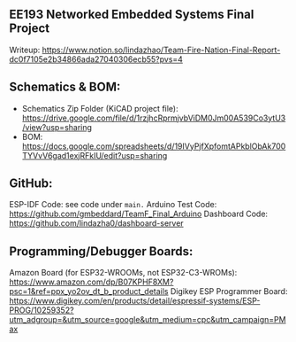 ## EE193 Networked Embedded Systems Final Project
Writeup: https://www.notion.so/lindazhao/Team-Fire-Nation-Final-Report-dc0f7105e2b34866ada27040306ecb55?pvs=4 

## Schematics & BOM: 
* Schematics Zip Folder (KiCAD project file): https://drive.google.com/file/d/1rzjhcRprmjvbViDM0Jm00A539Co3ytU3/view?usp=sharing 
* BOM: https://docs.google.com/spreadsheets/d/19IVyPjfXpfomtAPkblObAk700TYVvV6gad1exjRFkIU/edit?usp=sharing 

## GitHub: 
ESP-IDF Code: see code under `main.`
Arduino Test Code: https://github.com/gmbeddard/TeamF_Final_Arduino 
Dashboard Code: https://github.com/lindazha0/dashboard-server

## Programming/Debugger Boards:
Amazon Board (for ESP32-WROOMs, not ESP32-C3-WROMs): https://www.amazon.com/dp/B07KPHF8XM?psc=1&ref=ppx_yo2ov_dt_b_product_details 
Digikey ESP Programmer Board: https://www.digikey.com/en/products/detail/espressif-systems/ESP-PROG/10259352?utm_adgroup=&utm_source=google&utm_medium=cpc&utm_campaign=PMax 
